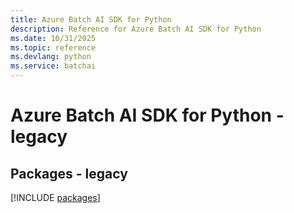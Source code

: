 ```yaml
---
title: Azure Batch AI SDK for Python
description: Reference for Azure Batch AI SDK for Python
ms.date: 10/31/2025
ms.topic: reference
ms.devlang: python
ms.service: batchai
---
```

# Azure Batch AI SDK for Python - legacy
## Packages - legacy
[!INCLUDE [packages](batch-ai-index.md)]